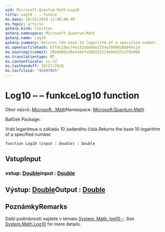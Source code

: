 ```yaml
---
uid: Microsoft.Quantum.Math.Log10
title: Log10 – – funkce
ms.date: 10/26/2020 12:00:00 AM
ms.topic: article
qsharp.kind: function
qsharp.namespace: Microsoft.Quantum.Math
qsharp.name: Log10
qsharp.summary: Returns the base 10 logarithm of a specified number.
ms.openlocfilehash: 6ffdc19ac74e132ade80e2754a7060816b044c2a
ms.sourcegitcommit: 29e0d88a30e4166fa580132124b0eb57e1f0e986
ms.translationtype: MT
ms.contentlocale: cs-CZ
ms.lasthandoff: 10/27/2020
ms.locfileid: "92697665"
---
```

# <a name="log10-function"></a><span data-ttu-id="37261-102">Log10 – – funkce</span><span class="sxs-lookup"><span data-stu-id="37261-102">Log10 function</span></span>

<span data-ttu-id="37261-103">Obor názvů: [Microsoft.. Math](xref:Microsoft.Quantum.Math)</span><span class="sxs-lookup"><span data-stu-id="37261-103">Namespace: [Microsoft.Quantum.Math](xref:Microsoft.Quantum.Math)</span></span>

<span data-ttu-id="37261-104">Balíček [](https://nuget.org/packages/)</span><span class="sxs-lookup"><span data-stu-id="37261-104">Package: [](https://nuget.org/packages/)</span></span>


<span data-ttu-id="37261-105">Vrátí logaritmus o základu 10 zadaného čísla.</span><span class="sxs-lookup"><span data-stu-id="37261-105">Returns the base 10 logarithm of a specified number.</span></span>

```qsharp
function Log10 (input : Double) : Double
```


## <a name="input"></a><span data-ttu-id="37261-106">Vstup</span><span class="sxs-lookup"><span data-stu-id="37261-106">Input</span></span>

### <a name="input--double"></a><span data-ttu-id="37261-107">vstup: [Double](xref:microsoft.quantum.lang-ref.double)</span><span class="sxs-lookup"><span data-stu-id="37261-107">input : [Double](xref:microsoft.quantum.lang-ref.double)</span></span>





## <a name="output--double"></a><span data-ttu-id="37261-108">Výstup: [Double](xref:microsoft.quantum.lang-ref.double)</span><span class="sxs-lookup"><span data-stu-id="37261-108">Output : [Double](xref:microsoft.quantum.lang-ref.double)</span></span>



## <a name="remarks"></a><span data-ttu-id="37261-109">Poznámky</span><span class="sxs-lookup"><span data-stu-id="37261-109">Remarks</span></span>

<span data-ttu-id="37261-110">Další podrobnosti najdete v tématu [System. Math. log10 –](https://docs.microsoft.com/dotnet/api/system.math.log10) .</span><span class="sxs-lookup"><span data-stu-id="37261-110">See [System.Math.Log10](https://docs.microsoft.com/dotnet/api/system.math.log10) for more details.</span></span>